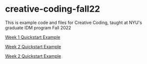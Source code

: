 # creative-coding-fall22

This is example code and files for Creative Coding, taught at NYU's graduate IDM program Fall 2022

[Week 1 Quickstart Example](https://andrewcotter.io/creative-coding-fall22/week01/p5-start)

[Week 2 Quickstart Example](https://andrewcotter.io/creative-coding-fall22/week02/p5-start)

[Week 2 Quickstart Example](https://andrewcotter.io/creative-coding-fall22/week03/p5-start)
